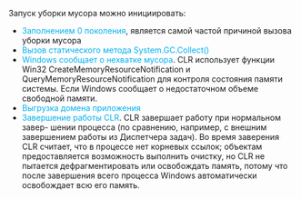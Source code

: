 Запуск уборки мусора можно инициировать: 
- <span style="color:#00b0f0">Заполнением 0 поколения</span>, является самой частой причиной вызова уборки мусора 
- <span style="color:#00b0f0">Вызов статического метода System.GC.Collect()</span>
- <span style="color:#00b0f0">Windows сообщает о нехватке мусора</span>. CLR использует функции Win32 CreateMemoryResourceNotification и QueryMemoryResourceNotification для контроля состояния памяти системы. Если Windows сообщает о недостаточном объеме свободной памяти.
- <span style="color:#00b0f0">Выгрузка домена приложения</span>
- <span style="color:#00b0f0">Завершение работы CLR</span>.  CLR завершает работу при нормальном завер- шении процесса (по сравнению, например, с внешним завершением работы из Диспетчера задач). Во время заверения CLR считает, что в процессе нет корневых ссылок; объектам предоставляется возможность выполнить очистку, но CLR не пытается дефрагментировать или освобождать память, потому что после завершения всего процесса Windows автоматически освобождает всю его память.